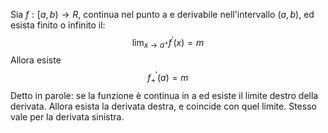 Sia $f:[a,b) \to R$, continua nel punto a e derivabile nell'intervallo $(a,b)$, ed esista finito o infinito il:
$$\lim_{x\to a^{+}} f^{'}(x) = m$$
Allora esiste $$f^{'}_{+}(a) = m$$
Detto in parole: se la funzione è continua in a ed esiste il limite destro della derivata. Allora esista la derivata destra, e coincide con quel limite. Stesso vale per la derivata sinistra.